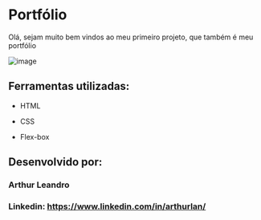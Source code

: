 # Portfólio
Olá, sejam muito bem vindos ao meu primeiro projeto, que também é meu portfólio


![image](https://github.com/arthurlan1/portifolio/assets/161330746/cd504e9e-d90c-4eab-9632-18650acf39c7)

## Ferramentas utilizadas:

* HTML

* CSS

* Flex-box

## Desenvolvido por:

### Arthur Leandro

### Linkedin: https://www.linkedin.com/in/arthurlan/
